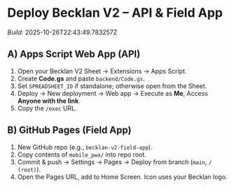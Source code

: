 # Deploy Becklan V2 – API & Field App
*Build:* 2025-10-26T22:43:49.783257Z

## A) Apps Script Web App (API)
1. Open your Becklan V2 Sheet → Extensions → Apps Script.
2. Create **Code.gs** and paste `backend/Code.gs`.
3. Set `SPREADSHEET_ID` if standalone; otherwise open from the Sheet.
4. Deploy → New deployment → Web app → Execute as **Me**, Access **Anyone with the link**.
5. Copy the `/exec` URL.

## B) GitHub Pages (Field App)
1. New GitHub repo (e.g., `becklan-v2-field-app`).
2. Copy contents of `mobile_pwa/` into repo root.
3. Commit & push → Settings → Pages → Deploy from branch (`main`, `/ (root)`).
4. Open the Pages URL, add to Home Screen. Icon uses your Becklan logo.


